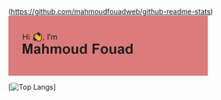 
(https://github.com/mahmoudfouadweb/github-readme-stats)
  <img align="center" alt="Coding" width="400" src="https://github.com/mahmoudfouadweb/mahmoudfouadweb/blob/main/header.png">

[![Top Langs](https://github-readme-stats.vercel.app/api/top-langs/?username=mahmoudfouadweb)]
